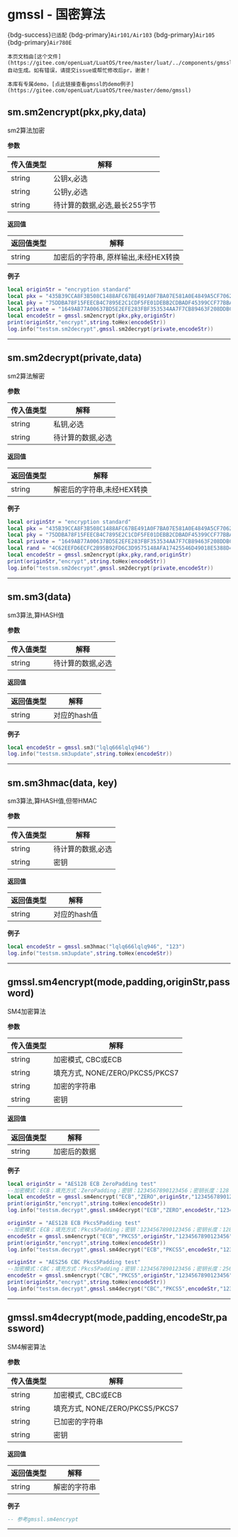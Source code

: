 # gmssl - 国密算法

{bdg-success}`已适配` {bdg-primary}`Air101/Air103` {bdg-primary}`Air105` {bdg-primary}`Air780E`

```{note}
本页文档由[这个文件](https://gitee.com/openLuat/LuatOS/tree/master/luat/../components/gmssl/bind/luat_lib_gmssl.c)自动生成。如有错误，请提交issue或帮忙修改后pr，谢谢！
```

```{tip}
本库有专属demo，[点此链接查看gmssl的demo例子](https://gitee.com/openLuat/LuatOS/tree/master/demo/gmssl)
```

## sm.sm2encrypt(pkx,pky,data)



sm2算法加密

**参数**

|传入值类型|解释|
|-|-|
|string|公钥x,必选|
|string|公钥y,必选|
|string|待计算的数据,必选,最长255字节|

**返回值**

|返回值类型|解释|
|-|-|
|string|加密后的字符串, 原样输出,未经HEX转换|

**例子**

```lua
local originStr = "encryption standard"
local pkx = "435B39CCA8F3B508C1488AFC67BE491A0F7BA07E581A0E4849A5CF70628A7E0A"
local pky = "75DDBA78F15FEECB4C7895E2C1CDF5FE01DEBB2CDBADF45399CCF77BBA076A42"
local private = "1649AB77A00637BD5E2EFE283FBF353534AA7F7CB89463F208DDBC2920BB0DA0"
local encodeStr = gmssl.sm2encrypt(pkx,pky,originStr)
print(originStr,"encrypt",string.toHex(encodeStr))
log.info("testsm.sm2decrypt",gmssl.sm2decrypt(private,encodeStr))

```

---

## sm.sm2decrypt(private,data)



sm2算法解密

**参数**

|传入值类型|解释|
|-|-|
|string|私钥,必选|
|string|待计算的数据,必选|

**返回值**

|返回值类型|解释|
|-|-|
|string|解密后的字符串,未经HEX转换|

**例子**

```lua
local originStr = "encryption standard"
local pkx = "435B39CCA8F3B508C1488AFC67BE491A0F7BA07E581A0E4849A5CF70628A7E0A"
local pky = "75DDBA78F15FEECB4C7895E2C1CDF5FE01DEBB2CDBADF45399CCF77BBA076A42"
local private = "1649AB77A00637BD5E2EFE283FBF353534AA7F7CB89463F208DDBC2920BB0DA0"
local rand = "4C62EEFD6ECFC2B95B92FD6C3D9575148AFA17425546D49018E5388D49DD7B4F"
local encodeStr = gmssl.sm2encrypt(pkx,pky,rand,originStr)
print(originStr,"encrypt",string.toHex(encodeStr))
log.info("testsm.sm2decrypt",gmssl.sm2decrypt(private,encodeStr))

```

---

## sm.sm3(data)



sm3算法,算HASH值

**参数**

|传入值类型|解释|
|-|-|
|string|待计算的数据,必选|

**返回值**

|返回值类型|解释|
|-|-|
|string|对应的hash值|

**例子**

```lua
local encodeStr = gmssl.sm3("lqlq666lqlq946")
log.info("testsm.sm3update",string.toHex(encodeStr))

```

---

## sm.sm3hmac(data, key)



sm3算法,算HASH值,但带HMAC

**参数**

|传入值类型|解释|
|-|-|
|string|待计算的数据,必选|
|string|密钥|

**返回值**

|返回值类型|解释|
|-|-|
|string|对应的hash值|

**例子**

```lua
local encodeStr = gmssl.sm3hmac("lqlq666lqlq946", "123")
log.info("testsm.sm3update",string.toHex(encodeStr))

```

---

## gmssl.sm4encrypt(mode,padding,originStr,password)



SM4加密算法

**参数**

|传入值类型|解释|
|-|-|
|string|加密模式, CBC或ECB   |
|string|填充方式, NONE/ZERO/PKCS5/PKCS7|
|string|加密的字符串|
|string|密钥|

**返回值**

|返回值类型|解释|
|-|-|
|string|加密后的数据|

**例子**

```lua
local originStr = "AES128 ECB ZeroPadding test"
--加密模式：ECB；填充方式：ZeroPadding；密钥：1234567890123456；密钥长度：128 bit
local encodeStr = gmssl.sm4encrypt("ECB","ZERO",originStr,"1234567890123456")
print(originStr,"encrypt",string.toHex(encodeStr))
log.info("testsm.decrypt",gmssl.sm4decrypt("ECB","ZERO",encodeStr,"1234567890123456"))

originStr = "AES128 ECB Pkcs5Padding test"
--加密模式：ECB；填充方式：Pkcs5Padding；密钥：1234567890123456；密钥长度：128 bit
encodeStr = gmssl.sm4encrypt("ECB","PKCS5",originStr,"1234567890123456")
print(originStr,"encrypt",string.toHex(encodeStr))
log.info("testsm.decrypt",gmssl.sm4decrypt("ECB","PKCS5",encodeStr,"1234567890123456"))

originStr = "AES256 CBC Pkcs5Padding test"
--加密模式：CBC；填充方式：Pkcs5Padding；密钥：1234567890123456；密钥长度：256 bit；偏移量：1234567890666666
encodeStr = gmssl.sm4encrypt("CBC","PKCS5",originStr,"1234567890123456","1234567890666666")
print(originStr,"encrypt",string.toHex(encodeStr))
log.info("testsm.decrypt",gmssl.sm4decrypt("CBC","PKCS5",encodeStr,"1234567890123456","1234567890666666"))

```

---

## gmssl.sm4decrypt(mode,padding,encodeStr,password)



SM4解密算法

**参数**

|传入值类型|解释|
|-|-|
|string|加密模式, CBC或ECB   |
|string|填充方式, NONE/ZERO/PKCS5/PKCS7|
|string|已加密的字符串|
|string|密钥|

**返回值**

|返回值类型|解释|
|-|-|
|string|解密的字符串|

**例子**

```lua
-- 参考gmssl.sm4encrypt

```

---


